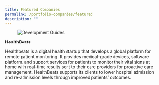 ```yaml
---
title: Featured Companies
permalink: /portfolio-companies/featured
description: ""
---
```

<div class="sgds-card" id="coy-1">
    <div class="sgds-card-image">
        <figure class="sgds-image is-16by9">
            <img alt="Development Guides" src="https://via.placeholder.com/160x90/868e96/ffffff?text=Image" />
        </figure>
    </div>
    <div class="sgds-card-content">
        <p><strong>HealthBeats</strong></p>
        <p>Healthbeats is a digital health startup that develops a global platform for remote patient monitoring. It provides medical-grade devices, software platform, and support services for patients to monitor their vital signs at home with real-time results sent to their care providers for proactive care management. HealthBeats supports its clients to lower hospital admission and re-admission levels through improved patients’ outcomes.</p>
    </div>
</div>